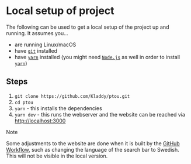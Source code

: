 # Local setup of project

The following can be used to get a local setup of the project up and running. It assumes you...

- are running Linux/macOS
- have [`git`](https://git-scm.com/downloads/linux) installed 
- have [`yarn`](https://yarnpkg.com/getting-started/install) installed (you might need [`Node.js`](https://nodejs.org/en/download) as well in order to install [`yarn`](https://yarnpkg.com/getting-started/install))



## Steps

1. `git clone https://github.com/Kladdy/ptou.git`
1. `cd ptou`
1. `yarn` - this installs the dependencies
1. `yarn dev` - this runs the webserver and the website can be reached via [http://localhost:3000](http://localhost:3000)


> [!NOTE]  
> Some adjustments to the website are done when it is built by the [GitHub Workflow](.github/workflows/pages.yml), such as changing the language of the search bar to Swedish. This will not be visible in the local version. 

